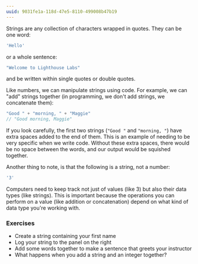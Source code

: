 ```yaml
---
uuid: 9031fe1a-118d-47e5-8110-499008b47b19
---
```


Strings are any collection of characters wrapped in quotes. They can be one word:

```javascript
'Hello'
```

or a whole sentence:

```javascript
"Welcome to Lighthouse Labs"
```

and be written within single quotes or double quotes.

Like numbers, we can manipulate strings using code. For example, we can "add" strings together (in programming, we don't add strings, we concatenate them):

```javascript
"Good " + "morning, " + "Maggie"
// "Good morning, Maggie"
```

If you look carefully, the first two strings (`"Good "` and `"morning, "`) have extra spaces added to the end of them. This is an example of needing to be very specific when we write code. Without these extra spaces, there would be no space between the words, and our output would be squished together.

Another thing to note, is that the following is a string, not a number:

```javascript
'3'
```

Computers need to keep track not just of values (like 3) but also their data types (like strings). This is important because the operations you can perform on a value (like addition or concatenation) depend on what kind of data type you're working with.


### Exercises

- Create a string containing your first name
- Log your string to the panel on the right
- Add some words together to make a sentence that greets your instructor
- What happens when you add a string and an integer together?
